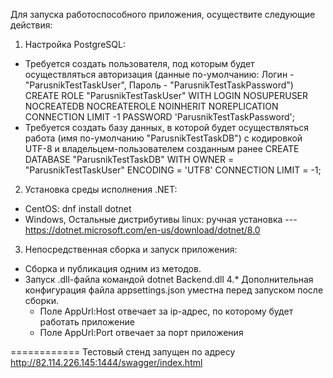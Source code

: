 Для запуска работоспособного приложения, осуществите следующие действия:
1. Настройка PostgreSQL:
- Требуется создать пользователя, под которым будет осуществляться авторизация (данные по-умолчанию: Логин - "ParusnikTestTaskUser", Пароль - "ParusnikTestTaskPassword")
    CREATE ROLE "ParusnikTestTaskUser" WITH
  	LOGIN
  	NOSUPERUSER
  	NOCREATEDB
  	NOCREATEROLE
  	NOINHERIT
  	NOREPLICATION
  	CONNECTION LIMIT -1
  	PASSWORD 'ParusnikTestTaskPassword';
- Требуется создать базу данных, в которой будет осуществляться работа (имя по-умолчанию "ParusnikTestTaskDB") с кодировкой UTF-8 и владельцем-пользователем созданным ранее
    CREATE DATABASE "ParusnikTestTaskDB" 
  	WITH OWNER = "ParusnikTestTaskUser"
  	ENCODING = 'UTF8'
  	CONNECTION LIMIT = -1;
2. Установка среды исполнения .NET:
  - CentOS: dnf install dotnet
  - Windows, Остальные дистрибутивы linux: ручная установка
  --- https://dotnet.microsoft.com/en-us/download/dotnet/8.0
3. Непосредственная сборка и запуск приложения:
  - Сборка и публикация одним из методов.
  - Запуск .dll-файла командой dotnet Backend.dll
4.* Дополнительная конфигурация файла appsettings.json уместна перед запуском после сборки.
    - Поле AppUrl:Host отвечает за ip-адрес, по которому будет работать приложение
    - Поле AppUrl:Port отвечает за порт приложения
   
============
Тестовый стенд запущен по адресу http://82.114.226.145:1444/swagger/index.html
